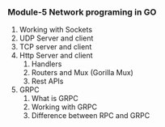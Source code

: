 ### Module-5 Network programing in GO
1. Working with Sockets
2. UDP Server and client
3. TCP server and client
4. Http Server and client
    1. Handlers
    2. Routers and Mux (Gorilla Mux)
    3. Rest APIs
5. GRPC
    1. What is GRPC
    2. Working with GRPC
    3. Difference between RPC and GRPC
